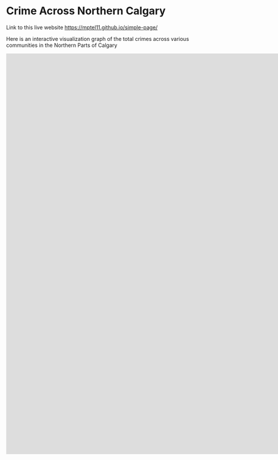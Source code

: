 # Crime Across Northern Calgary

Link to this live website https://mptel11.github.io/simple-page/

Here is an interactive visualization graph of the total crimes across various communities in the Northern Parts of Calgary

<iframe width="1920" height="1080" seamless frameborder="0" scrolling="no" src="https://docs.google.com/a/telus.com/spreadsheets/d/e/2PACX-1vRt510Sgg8W7e6399fP70bl9m056cplUq8kaiFhHy_pefyZDXcJEAroRzIQPY4A_m9yNoTLl7pRyFfg/pubchart?oid=1209133683&amp;format=interactive"></iframe>

